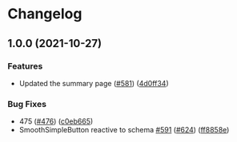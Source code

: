 # Changelog

## 1.0.0 (2021-10-27)


### Features

* Updated the summary page ([#581](https://www.github.com/openfoodfacts/smooth-app/issues/581)) ([4d0ff34](https://www.github.com/openfoodfacts/smooth-app/commit/4d0ff3499ae9fea9d22bb068cd2e3a0472aae44f))


### Bug Fixes

* 475 ([#476](https://www.github.com/openfoodfacts/smooth-app/issues/476)) ([c0eb665](https://www.github.com/openfoodfacts/smooth-app/commit/c0eb66556c3a6fdd1962a6fa2964fa7d53d249a0))
* SmoothSimpleButton reactive to schema [#591](https://www.github.com/openfoodfacts/smooth-app/issues/591) ([#624](https://www.github.com/openfoodfacts/smooth-app/issues/624)) ([ff8858e](https://www.github.com/openfoodfacts/smooth-app/commit/ff8858e27d561b368a31a94d194c998d82049629))
